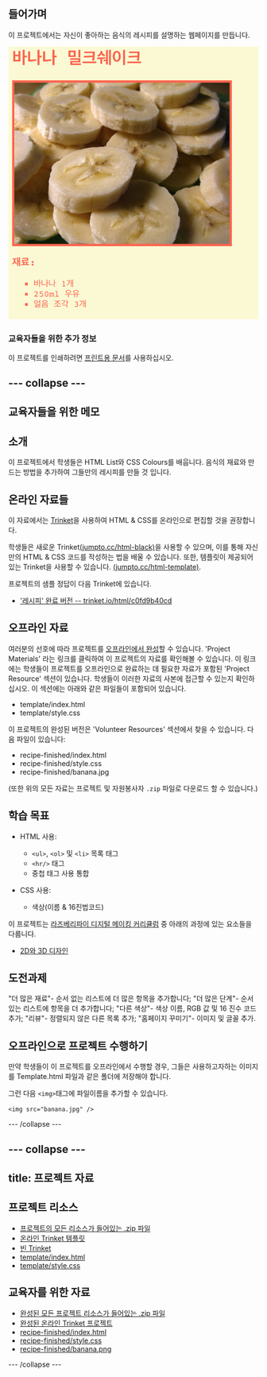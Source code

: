 ## 들어가며

이 프로젝트에서는 자신이 좋아하는 음식의 레시피를 설명하는 웹페이지를 만듭니다.

![스크린샷](images/recipe-final.png)

### 교육자들을 위한 추가 정보

이 프로젝트를 인쇄하려면 [프린트용 문서](https://projects.raspberrypi.org/en/projects/recipe/print)를 사용하십시오.

## \--- collapse \---

## 교육자들을 위한 메모

## 소개

이 프로젝트에서 학생들은 HTML List와 CSS Colours를 배웁니다. 음식의 재료와 만드는 방법을 추가하여 그들만의 레시피를 만들 것 입니다. 

## 온라인 자료들

이 자료에서는 [Trinket](https://trinket.io/)을 사용하여 HTML & CSS를 온라인으로 편집할 것을 권장합니다.

학생들은 새로운 Trinket[(jumpto.cc/html-black)](http://jumpto.cc/html-blank)을 사용할 수 있으며, 이를 통해 자신만의 HTML & CSS 코드를 작성하는 법을 배울 수 있습니다. 또한, 템플릿이 제공되어 있는 Trinket을 사용할 수 있습니다. [(jumpto.cc/html-template)](http://jumpto.cc/html-template).

프로젝트의 샘플 정답이 다음 Trinket에 있습니다.

+ ['레시피' 완료 버전 -- trinket.io/html/c0fd9b40cd](https://trinket.io/html/c0fd9b40cd)

## 오프라인 자료

여러분의 선호에 따라 프로젝트를 [오프라인에서 완성](https://www.codeclubprojects.org/en-GB/resources/webdev-working-offline/)할 수 있습니다. 'Project Materials' 라는 링크를 클릭하여 이 프로젝트의 자료를 확인해볼 수 있습니다. 이 링크에는 학생들이 프로젝트를 오프라인으로 완료하는 데 필요한 자료가 포함된 'Project Resource' 섹션이 있습니다. 학생들이 이러한 자료의 사본에 접근할 수 있는지 확인하십시오. 이 섹션에는 아래와 같은 파일들이 포함되어 있습니다.

+ template/index.html
+ template/style.css

이 프로젝트의 완성된 버전은 'Volunteer Resources' 섹션에서 찾을 수 있습니다. 다음 파일이 있습니다:

+ recipe-finished/index.html
+ recipe-finished/style.css
+ recipe-finished/banana.jpg

(또한 위의 모든 자료는 프로젝트 및 자원봉사자 `.zip` 파일로 다운로드 할 수 있습니다.)

## 학습 목표

+ HTML 사용:
    
    + `<ul>`, `<ol>` 및 `<li>` 목록 태그
    + `<hr/>` 태그
    + 중첩 태그 사용 통합

+ CSS 사용:
    
    + 색상(이름 & 16진법코드)

이 프로젝트는 [라즈베리파이 디지털 메이킹 커리큘럼](http://rpf.io/curriculum) 중 아래의 과정에 있는 요소들을 다룹니다.

+ [2D와 3D 디자인](https://www.raspberrypi.org/curriculum/design/creator)

## 도전과제

"더 많은 재료"- 순서 없는 리스트에 더 많은 항목을 추가합니다; "더 많은 단계"- 순서 있는 리스트에 항목을 더 추가합니다; "다른 색상"- 색상 이름, RGB 값 및 16 진수 코드 추가; "리뷰"- 정렬되지 않은 다른 목록 추가; "홈페이지 꾸미기"- 이미지 및 글꼴 추가.

## 오프라인으로 프로젝트 수행하기

만약 학생들이 이 프로젝트를 오프라인에서 수행할 경우, 그들은 사용하고자하는 이미지를 Template.html 파일과 같은 폴더에 저장해야 합니다.

그런 다음 `<img>`태그에 파일이름을 추가할 수 있습니다. 

    <img src="banana.jpg" />
    

\--- /collapse \---

## \--- collapse \---

## title: 프로젝트 자료

## 프로젝트 리소스

+ [프로젝트의 모든 리소스가 들어있는 .zip 파일](resources/recipe-project-resources.zip)
+ [온라인 Trinket 템플릿](http://jumpto.cc/trinket-template)
+ [빈 Trinket](http://jumpto.cc/trinket-blank)
+ [template/index.html](resources/template-index.html)
+ [template/style.css](resources/template-style.css)

## 교육자를 위한 자료

+ [완성된 모든 프로젝트 리소스가 들어있는 .zip 파일](resources/recipe-volunteer-resources.zip)
+ [완성된 온라인 Trinket 프로젝트](https://trinket.io/html/c0fd9b40cd)
+ [recipe-finished/index.html](resources/recipe-finished-index.html)
+ [recipe-finished/style.css](resources/recipe-finished-style.css)
+ [recipe-finished/banana.png](resources/recipe-finished-banana.png)

\--- /collapse \---